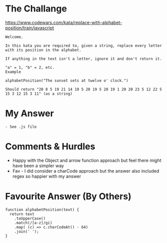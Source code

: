 # The Challange

https://www.codewars.com/kata/replace-with-alphabet-position/train/javascript

```
Welcome.

In this kata you are required to, given a string, replace every letter with its position in the alphabet.

If anything in the text isn't a letter, ignore it and don't return it.

"a" = 1, "b" = 2, etc.
Example

alphabetPosition("The sunset sets at twelve o' clock.")

Should return "20 8 5 19 21 14 19 5 20 19 5 20 19 1 20 20 23 5 12 22 5 15 3 12 15 3 11" (as a string)
```

# My Answer

```
- See .js file
```

# Comments & Hurdles

- Happy with the Object and arrow function approach but feel there might have been a simpler way
- Fav - I did consider a charCode approach but the answer also included regex so happier with my answer

# Favourite Answer (By Others)

```
function alphabetPosition(text) {
  return text
    .toUpperCase()
    .match(/[a-z]/gi)
    .map( (c) => c.charCodeAt() - 64)
    .join(' ');
}
```

